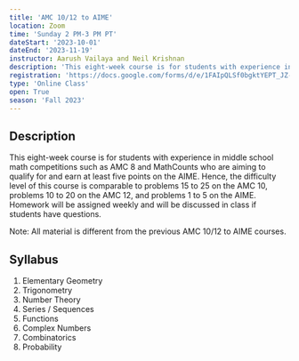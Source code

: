 ```yaml
---
title: 'AMC 10/12 to AIME'
location: Zoom
time: 'Sunday 2 PM-3 PM PT'
dateStart: '2023-10-01'
dateEnd: '2023-11-19'
instructor: Aarush Vailaya and Neil Krishnan
description: 'This eight-week course is for students with experience in middle school math competitions such as AMC 8 and MathCounts who are aiming to qualify for and earn at least five points on the AIME.'
registration: 'https://docs.google.com/forms/d/e/1FAIpQLSf0bgktYEPT_JZ-QCDeSY8SHObjYRB4dO7CWxBEVz4-2wALcw/viewform'
type: 'Online Class'
open: True
season: 'Fall 2023'
---
```


## Description

This eight-week course is for students with experience in middle school math competitions such as AMC 8 and MathCounts who are aiming to qualify for and earn at least five points on the AIME. Hence, the difficulty level of this course is comparable to problems 15 to 25 on the AMC 10, problems 10 to 20 on the AMC 12, and problems 1 to 5 on the AIME. Homework will be assigned weekly and will be discussed in class if students have questions.

Note: All material is different from the previous AMC 10/12 to AIME courses.

## Syllabus

1. Elementary Geometry
2. Trigonometry
3. Number Theory
4. Series / Sequences
5. Functions
6. Complex Numbers
7. Combinatorics
8. Probability
